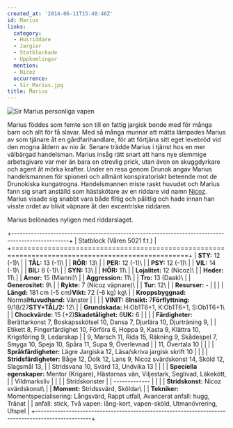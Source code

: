 ```yaml
---
created_at: '2014-06-11T15:48:46Z'
id: Marius
links:
  category:
  - Husriddare
  - Jargier
  - Statblockade
  - Uppkomlingar
  mention:
  - Nicoz
  occurrence:
  - Sir_Marius.jpg
title: Marius
---
```


![Sir Marius personliga vapen]

Marius föddes som femte son till en fattig jargisk bonde med för många barn och allt för få slavar.
Med så många munnar att mätta lämpades Marius av som tjänare åt en gårdfarihandlare, för att
förtjäna sitt eget levebröd vid den mogna åldern av nio år. Senare trädde Marius i tjänst hos en mer
välbärgad handelsman. Marius insåg rätt snart att hans nye slemmige arbetsgivare var mer än bara en
otrevlig prick, utan även en skuggdyrkare och agent åt mörka krafter. Under en resa genom Drunok
angav Marius handelsmannen för spioneri och allmänt konspiratoriskt beteende mot de Drunokiska
kungatrogna. Handelsmannen miste raskt huvudet och Marius fann sig snart anställd som hästskötare av
en riddare vid namn [Nicoz]. Marius visade sig snabbt vara både flitig och pålitlig och hade innan
han visste ordet av blivit väpnare åt den excentriske riddaren.

Marius belönades nyligen med riddarslaget.

+--------------------------------------------------------------------------------------------------+
| Statblock (Våren 5021 f.t.)                                                                      |
+==================================================================================================+
| **STY:** 12 (-1)\                                                                                |
| **TÅL:** 13 (-1)\                                                                                |
| **RÖR:** 13\                                                                                     |
| **PER:** 12 (-1)\                                                                                |
| **PSY:** 12 (-1)\                                                                                |
| **VIL:** 14 (-1)\                                                                                |
| **BIL:** 8 (-1)\                                                                                 |
| **SYN:** 13\                                                                                     |
| **HÖR:** 11\                                                                                     |
| **Lojalitet:** 12 (Nicoz)\                                                                       |
| **Heder:** 11\                                                                                   |
| **Amor:** 15 (Mianni)\                                                                           |
| **Aggression:** 11\                                                                              |
| **Tro:** 13 (Daak)\                                                                              |
| **Generositet:** 9\                                                                              |
| **Rykte:** 7 (Nicoz väpnare)\                                                                    |
| **Tur:** 12\                                                                                     |
| **Resurser:** -                                                                                  |
|                                                                                                  |
| **Längd:** 181 cm (-5 cm)**Vikt:** 72 (-6 kg) kg\                                                |
| **Kroppsbyggnad:** Normal**Huvudhand:** Vänster                                                  |
|                                                                                                  |
| **VINIT:** 8**Insikt:** 7**Förflyttning:** 9/18/27**STY+TÅL/2:** 12\                             |
| **Grundskada:** H:Ob1T6+1, K:Ob1T6+1, S:Ob1T6+1\                                                 |
| **Chockvärde:** 15 (+2)**Skadetålighet:** 6**UK:** 6                                             |
|                                                                                                  |
| **Färdigheter:** Berättarkonst 7, Boskapsskötsel 10, Dansa 7, Djurlära 10, Djurträning 9,        |
| Etikett 8, Fingerfärdighet 10, Förföra 6, Hoppa 9, Kasta 9, Klättra 10, Krigsföring 9, Ledarskap |
| 9, Marsch 11, Rida 15, Räkning 9, Skådespel 7, Smyga 10, Speja 10, Spåra 11, Supa 9, Överlevnad  |
| 11, Övertala 10                                                                                  |
|                                                                                                  |
| **Språkfärdigheter:** Lägre Jargiska 12, Läsa/skriva jargisk skrift 10                           |
|                                                                                                  |
| **Stridsfärdigheter:** Båge 12, Dolk 12, Lans 9, Nicoz svärdskonst 14, Sköld 12, Slagsmål 13,    |
| Stridsvana 10, Svärd 13, Undvika 13                                                              |
|                                                                                                  |
| **Speciella egenskaper:** Mentor (Krigare), Hästarnas vän, Viljestark, Seglivad, Läkekött,       |
| Vildmarksliv                                                                                     |
|                                                                                                  |
| Stridskonster                                                                                    |
| -------------                                                                                    |
|                                                                                                  |
| **Stridskonst:** Nicoz svärdskonst\                                                              |
| **Moment:** Stridssvärd, Sköldar\                                                                |
| **Tekniker:** Momentspecialisering: Långsvärd, Rappt utfall, Avancerat anfall: hugg, Tränat      |
| anfall: stick, Två vapen: lång-kort, vapen-sköld, Utmanövrering, Utspel                          |
+--------------------------------------------------------------------------------------------------+

  [Sir Marius personliga vapen]: Sir_Marius.jpg "Sir Marius personliga vapen"
  [Nicoz]: Nicoz